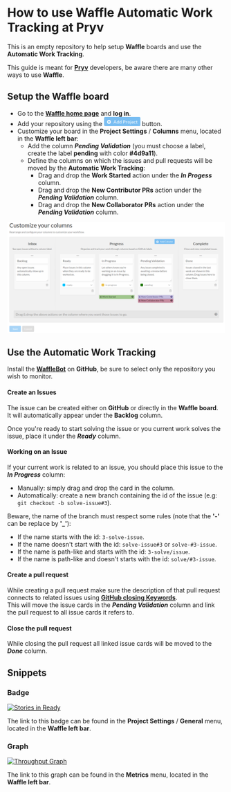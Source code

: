 # How to use Waffle Automatic Work Tracking at Pryv

This is an empty repository to help setup __Waffle__ boards and use the __Automatic Work Tracking__.

This guide is meant for [__Pryv__][Pryv URL] developers, be aware there are many other ways to use __Waffle__.

## Setup the Waffle board

* Go to the [__Waffle home page__][Waffle URL] and __log in__.
* Add your repository using the ![Add Project Button][Add Project IMG] button.
* Customize your board in the __Project Settings__ / __Columns__ menu, located in the __Waffle left bar__:
  - Add the column __*Pending Validation*__ (you must choose a label, create the label __pending__ with color __#4d9a11__).
  - Define the columns on which the issues and pull requests will be moved by the __Automatic Work Tracking__:
    * Drag and drop the __Work Started__ action under the __*In Progess*__ column.
    * Drag and drop the __New Contributor PRs__ action under the __*Pending Validation*__ column.
    * Drag and drop the __New Collaborator PRs__ action under the __*Pending Validation*__ column.

![Columns Settings Example][Columns Settings IMG]

## Use the Automatic Work Tracking

Install the [__WaffleBot__][WaffleBot URL] on __GitHub__, be sure to select only the repository you wish to monitor.

#### Create an Issues

The issue can be created either on __GitHub__ or directly in the __Waffle board__.<br>
It will automatically appear under the __Backlog__ column.

Once you're ready to start solving the issue or you current work solves the issue, place it under the __*Ready*__ column.

#### Working on an Issue

If your current work is related to an issue, you should place this issue to the __*In Progress*__ column:
  * Manually: simply drag and drop the card in the column.
  * Automatically: create a new branch containing the id of the issue (e.g: `git checkout -b solve-issue#3`).

Beware, the name of the branch must respect some rules (note that the __'-'__ can be replace by __'_'__):
  * If the name starts with the id: `3-solve-issue`.
  * If the name doesn't start with the id: `solve-issue#3` or `solve-#3-issue`.
  * If the name is path-like and starts with the id: `3-solve/issue`.
  * If the name is path-like and doesn't starts with the id: `solve/#3-issue`.

#### Create a pull request

While creating a pull request make sure the description of that pull request connects to related issues using [__GitHub closing Keywords__][Closing Keywords URL].<br>
This will move the issue cards in the __*Pending Validation*__ column and link the pull request to all issue cards it refers to.

#### Close the pull request

While closing the pull request all linked issue cards will be moved to the __*Done*__ column.

## Snippets

### Badge

[![Stories in Ready](https://badge.waffle.io/Kerma0/waffle-automatic.svg?label=ready&title=Ready)](http://waffle.io/Kerma0/waffle-automatic)

The link to this badge can be found in the __Project Settings__ / __General__ menu, located in the __Waffle left bar__.

### Graph

[![Throughput Graph](https://graphs.waffle.io/Kerma0/waffle-automatic/throughput.svg)](https://waffle.io/Kerma0/waffle-automatic/metrics/throughput)

The link to this graph can be found in the __Metrics__ menu, located in the __Waffle left bar__.

[Pryv URL]: http://pryv.com/
[Waffle URL]: https://waffle.io/
[WaffleBot URL]: https://github.com/integration/wafflebot
[Closing Keywords URL]: https://help.github.com/articles/closing-issues-via-commit-messages/#keywords-for-closing-issues

[Columns Settings IMG]: https://github.com/Kerma0/waffle-automatic/blob/master/img/01.png
[Add Project IMG]: https://github.com/Kerma0/waffle-automatic/blob/master/img/02.png
